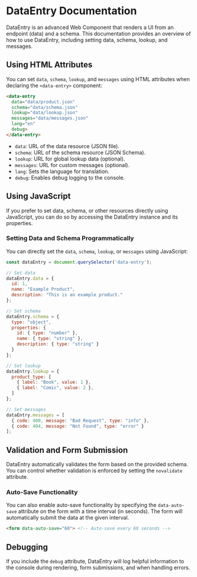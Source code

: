 
# DataEntry Documentation

DataEntry is an advanced Web Component that renders a UI from an endpoint (data) and a schema. This documentation provides an overview of how to use DataEntry, including setting data, schema, lookup, and messages.

## Using HTML Attributes

You can set `data`, `schema`, `lookup`, and `messages` using HTML attributes when declaring the `<data-entry>` component:

```html
<data-entry
  data="data/product.json"
  schema="data/schema.json"
  lookup="data/lookup.json"
  messages="data/messages.json"
  lang="en"
  debug>
</data-entry>
```

- `data`: URL of the data resource (JSON file).
- `schema`: URL of the schema resource (JSON Schema).
- `lookup`: URL for global lookup data (optional).
- `messages`: URL for custom messages (optional).
- `lang`: Sets the language for translation.
- `debug`: Enables debug logging to the console.

## Using JavaScript

If you prefer to set data, schema, or other resources directly using JavaScript, you can do so by accessing the DataEntry instance and its properties.

### Setting Data and Schema Programmatically

You can directly set the `data`, `schema`, `lookup`, or `messages` using JavaScript:

```javascript
const dataEntry = document.querySelector('data-entry');

// Set data
dataEntry.data = {
  id: 1,
  name: "Example Product",
  description: "This is an example product."
};

// Set schema
dataEntry.schema = {
  type: "object",
  properties: {
    id: { type: "number" },
    name: { type: "string" },
    description: { type: "string" }
  }
};

// Set lookup
dataEntry.lookup = {
  product_type: [
    { label: "Book", value: 1 },
    { label: "Comic", value: 2 },
  ]
};

// Set messages
dataEntry.messages = [
  { code: 400, message: "Bad Request", type: "info" },
  { code: 404, message: "Not Found", type: "error" }
];
```

## Validation and Form Submission

DataEntry automatically validates the form based on the provided schema. You can control whether validation is enforced by setting the `novalidate` attribute.

### Auto-Save Functionality

You can also enable auto-save functionality by specifying the `data-auto-save` attribute on the form with a time interval (in seconds). The form will automatically submit the data at the given interval.

```html
<form data-auto-save="60"> <!-- Auto-save every 60 seconds -->
```

## Debugging

If you include the `debug` attribute, DataEntry will log helpful information to the console during rendering, form submissions, and when handling errors.
